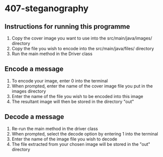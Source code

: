 # 407-steganography
## Instructions for running this programme

1. Copy the cover image you want to use into the src/main/java/images/ directory
2. Copy the file you wish to encode into the src/main/java/files/ directory
3. Run the main method in the Driver class

## Encode a message

1. To encode your image, enter 0 into the terminal
2. When prompted, enter the name of the cover image file you put in the images directory
3. Enter the name of the file you wish to be encoded into this image
4. The resultant image will then be stored in the directory "out"

## Decode a message

1. Re-run the main method in the driver class
2. When prompted, select the decode option by entering 1 into the terminal
3. Enter the name of the image file you wish to decode
4. The file extracted from your chosen image will be stored in the "out" directory